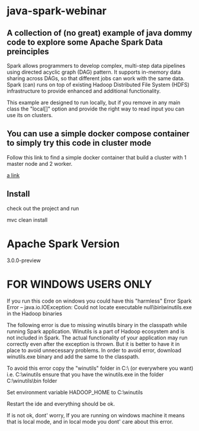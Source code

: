 # java-spark-webinar
## A collection of (no great) example of java dommy code to explore some Apache Spark Data preinciples


Spark allows programmers to develop complex, multi-step data pipelines using directed acyclic graph (DAG) pattern. It  supports in-memory data sharing across DAGs, so that different jobs can work with the same data.
Spark (can) runs on top of existing Hadoop Distributed File System (HDFS) infrastructure to provide enhanced and additional functionality. 

This example are designed to run locally, but if you remove in any main class the "local[]" option and provide the right way to read input you can use its on clusters.

## You can use a simple docker compose container to simply try this code in cluster mode

Follow this link to find a simple docker container that build a cluster with 1 master node and 2 worker.


[a link](https://github.com/gaetanofabiano/dockerSparkCluster)

## Install

check out the project and run

mvc clean install

# Apache Spark Version

3.0.0-preview

# FOR WINDOWS USERS ONLY
If you run this code on windows you could have this "harmless" Error
Spark Error – java.io.IOException: Could not locate executable null\bin\winutils.exe in the Hadoop binaries


The following error is due to missing winutils binary in the classpath while running Spark application. Winutils is a part of Hadoop ecosystem and is not included in Spark. The actual functionality of your  application may run correctly even after the exception is thrown. But it is better to have it in place to avoid unnecessary problems. In order to avoid error, download winutils.exe binary and add the same to the classpath.

To avoid this error copy the "winutils" folder in C:\ (or everywhere you want)
i.e. C:\winutils
ensure that you have the winutils.exe in the folder C:\winutils\bin folder 

Set environment variable HADOOP_HOME to C:\winutils

Restart the ide and everything should be ok.

If is not ok, dont' worry, If you are running on windows machine it means that is local mode, and in local mode you dont' care about this error.

